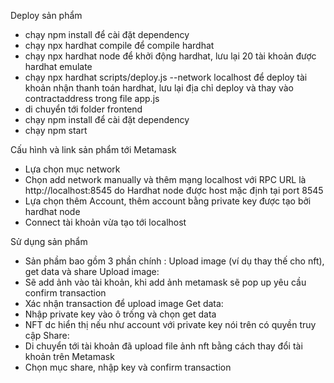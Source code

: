 Deploy sản phẩm
- chạy npm install để cài đặt dependency
- chạy npx hardhat compile để compile hardhat
- chạy npx hardhat node để khởi động hardhat, lưu lại 20 tài khoản được hardhat emulate
- chạy npx hardhat scripts/deploy.js --network localhost để deploy tài khoản nhận thanh toán hardhat, lưu lại địa chỉ deploy và thay vào contractaddress trong file app.js
- di chuyển tới folder frontend
- chạy npm install để cài đặt dependency
- chạy npm start

Cấu hình và link sản phẩm tới Metamask
- Lựa chọn mục network
- Chọn add network manually và thêm mạng localhost với RPC URL là http://localhost:8545 do Hardhat node được host mặc định tại port 8545
- Lựa chọn thêm Account, thêm account bằng private key được tạo bởi hardhat node
- Connect tài khoản vừa tạo tới localhost

Sử dụng sản phẩm
- Sản phầm bao gồm 3 phần chính : Upload image (ví dụ thay thế cho nft), get data và share
Upload image:
- Sẽ add ảnh vào tài khoản, khi add ảnh metamask sẽ pop up yêu cầu confirm transaction
- Xác nhận transaction để upload image
Get data:
- Nhập private key vào ô trống và chọn get data
- NFT dc hiển thị nếu như account với private key nói trên có quyền truy cập
Share:
- Di chuyển tới tài khoản đã upload file ảnh nft bằng cách thay đổi tài khoản trên Metamask
- Chọn mục share, nhập key và confirm transaction

  
